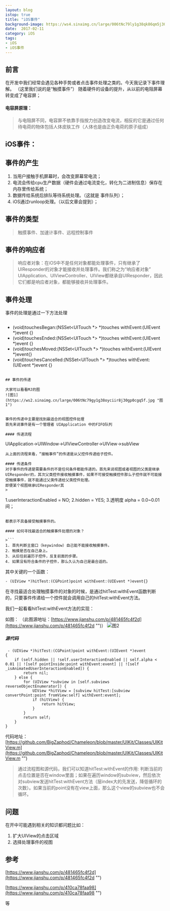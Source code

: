 ```yaml
---
layout: blog
istop: true
title: "iOS事件"
background-image: https://ws4.sinaimg.cn/large/006tNc79ly1g38qk86qm5j30ni0q875t.jpg
date:  2017-02-11
category: iOS
tags:
- iOS
- iOS事件
---
```


## 前言
 
在开发中我们经常会遇见各种手势或者点击事件处理之类的。今天我记录下事件理解。 （这里我们说的是“触摸事件”）
随着硬件的设备的提升，从以前的电阻屏幕转变成了电容屏；

#### 电容屏原理：
>与电阻屏不同，电容屏不依靠手指按力创造改变电流，相反的它是通过任何待电荷的物体包括人体皮肤工作（人体也是由正负电荷的原子组成）

## iOS事件：


## 事件的产生

>
1. 当用户接触手机屏幕时，会改变屏幕常电流；
2. 电流会传给cpu生产数据（硬件会通过电流变化，转化为二进制信息）保存在内存里传给系统；
3. 数据传给系统后排队等待系统处理。（这就是 事件队列）；
4. iOS通过runloop处理。（以后文章会提到）；

## 事件的类型
>触摸事件、加速计事件、远程控制事件

## 事件的响应者
>响应者对象：在iOS中不是任何对象都能处理事件，只有继承了UIResponder的对象才能接收并处理事件。我们称之为“响应者对象”
>UIApplication、UIViewController、UIView都继承自UIResponder，因此它们都是响应者对象，都能够接收并处理事件。

## 事件处理

事件的处理是通过一下方法处理

>```
- (void)touchesBegan:(NSSet<UITouch *> *)touches withEvent:(UIEvent *)event {}
- (void)touchesEnded:(NSSet<UITouch *> *)touches withEvent:(UIEvent *)event {}
- (void)touchesMoved:(NSSet<UITouch *> *)touches withEvent:(UIEvent *)event{}
- (void)touchesCancelled:(NSSet<UITouch *> *)touches withEvent:(UIEvent *)event {}
```

## 事件的传递

大家可以看看MJ的图
![图1](https://ws2.sinaimg.cn/large/006tNc79gy1g38oyciir8j30gp0cgq5f.jpg "图1")


事件的传递中主要是找到最适合的视图控件处理
首先来说事件是有一个管理者 UIApplication 中的FIFO队列

#### 传递流程
```
UIApplication->UIWindow->UIViewController->UIView->subView
```
从上面的流程来看，“接触事件”的传递是从父控件传递给子控件。

#### 传递条件
对于事件的传递是需要条件的不是任何条件都能传递的。首先来说视图或者视图的父类是继承UIResponder的，其次父类控件接收触摸事件，如果不可接受触摸控件那么子控件就不可能接受触摸事件，就不能通过父类传递给父类控件处理。
即便某个视图继承UIResponder其
>
```
1.userInteractionEnabled = NO;
2.hidden = YES;
3.透明度 alpha = 0.0~0.01间；
```

都表示不具备接受触摸事件的。

#### 如何寻找最适合的触摸事件处理的对象？

>```
1. 首先判断主窗口（keywindow）自己能不能接收触摸事件。
2. 触摸是否在自己身上。
3. 从后往前遍历子控件，反复前面的步骤。
4. 如果没有符合条件的子控件，那么久认为自己是最合适的。
```

其中关键的一个函数：
```
- (UIView *)hitTest:(CGPoint)point withEvent:(UIEvent *)event{}
```

在寻找最适合处理触摸事件的对象的时候，是通过hitTest:withEvent函数判断的，只要事件传递给一个控件就会调用自己的hitTest:withEvent方法。

我们一起看看hitTest:withEvent方法的实现：

如图： （此图源地址：[https://www.jianshu.com/p/481465fc4f2d](https://www.jianshu.com/p/481465fc4f2d "")）
![图2](https://ws4.sinaimg.cn/large/006tNc79ly1g38qk86qm5j30ni0q875t.jpg "图2")

##### 源代码

```
 - (UIView *)hitTest:(CGPoint)point withEvent:(UIEvent *)event
{
    if (self.hidden || !self.userInteractionEnabled || self.alpha < 0.01 || ![self pointInside:point withEvent:event] || ![self _isAnimatedUserInteractionEnabled]) {
        return nil;
    } else {
        for (UIView *subview in [self.subviews reverseObjectEnumerator]) {
            UIView *hitView = [subview hitTest:[subview convertPoint:point fromView:self] withEvent:event];
            if (hitView) {
                return hitView;
            }
        }
        return self;
    }
}
```
代码地址：[https://github.com/BigZaphod/Chameleon/blob/master/UIKit/Classes/UIKitView.m](https://github.com/BigZaphod/Chameleon/blob/master/UIKit/Classes/UIKitView.m "")

>通过流程图和源代码，我们可以知道hitTest:withEvent的作用:
>  判断当前的点击位置是否在window里面；如果在遍历window的subview，然后依次对subview发送hitTest:withEvent方法（层index大的先发送，降低循环的次数）。如果当前的point没有在view上面，那么这个view的subview也不会循环。


## 问题
在开中可能遇到相关的知识都问题比如：
>
1. 扩大UIView的点击区域
2. 选择处理事件的视图


## 参考
[https://www.jianshu.com/p/481465fc4f2d](https://www.jianshu.com/p/481465fc4f2d "")

[https://www.jianshu.com/p/410ca78faa98](https://www.jianshu.com/p/410ca78faa98 "")

等



